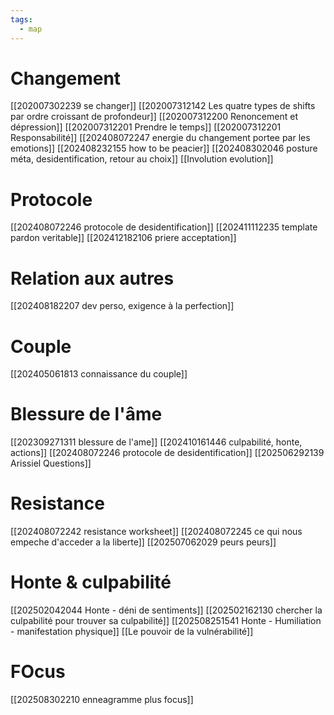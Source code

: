 ```yaml
---
tags:
  - map
---
```


# Changement
[[202007302239 se changer]]
[[202007312142 Les quatre types de shifts par ordre croissant de profondeur]]
[[202007312200 Renoncement et dépression]]
[[202007312201 Prendre le temps]]
[[202007312201 Responsabilité]]
[[202408072247 energie du changement portee par les emotions]]
[[202408232155 how to be peacier]]
[[202408302046 posture méta, desidentification, retour au choix]]
[[Involution evolution]]

# Protocole
[[202408072246 protocole de desidentification]]
[[202411112235 template pardon veritable]]
[[202412182106 priere acceptation]]

# Relation aux autres
[[202408182207 dev perso, exigence à la perfection]]
# Couple
[[202405061813 connaissance du couple]]

# Blessure de l'âme
[[202309271311 blessure de l'ame]]
[[202410161446 culpabilité, honte, actions]]
[[202408072246 protocole de desidentification]]
[[202506292139 Arissiel Questions]]

# Resistance
[[202408072242 resistance worksheet]]
[[202408072245 ce qui nous empeche d'acceder a la liberte]]
[[202507062029 peurs peurs]]

# Honte & culpabilité
[[202502042044 Honte - déni de sentiments]]
[[202502162130 chercher la culpabilité pour trouver sa culpabilité]]
[[202508251541 Honte - Humiliation - manifestation physique]]
[[Le pouvoir de la vulnérabilité]]

# FOcus

[[202508302210 enneagramme plus focus]]


